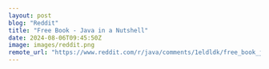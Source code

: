 ```yaml
---
layout: post
blog: "Reddit"
title: "Free Book - Java in a Nutshell"
date: 2024-08-06T09:45:50Z
image: images/reddit.png
remote_url: "https://www.reddit.com/r/java/comments/1eldldk/free_book_java_in_a_nutshell/"
---
```

